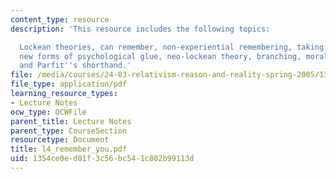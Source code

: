 ```yaml
---
content_type: resource
description: 'This resource includes the following topics:

  Lockean theories, can remember, non-experiential remembering, taking the ancestral,
  new forms of psychological glue, neo-lockean theory, branching, moral of branching,
  and Parfit''s shorthand.'
file: /media/courses/24-03-relativism-reason-and-reality-spring-2005/1354ce0ed81f3c56bc541c802b99113d_l4_remember_you.pdf
file_type: application/pdf
learning_resource_types:
- Lecture Notes
ocw_type: OCWFile
parent_title: Lecture Notes
parent_type: CourseSection
resourcetype: Document
title: l4_remember_you.pdf
uid: 1354ce0e-d81f-3c56-bc54-1c802b99113d
---
```

